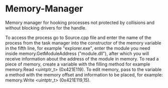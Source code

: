 # Memory-Manager
Memory manager for hooking processes not protected by collisions and without blocking drivers for the handle.

To access the process go to Source.cpp file
and enter the name of the process from the task manager into the constructor of the memory variable in the fifth line, for example "explorer.exe", enter the module you need inside memory.GetModuleAddress ("module.dll"), after which you will receive information about the address of the module in memory.
To read a piece of memory, create a variable with the filling method
for example
memory.Read <uintptr_t> (0x421E119).
To edit memory, pass to the variable a method with the memory offset and information to be placed, for example: memory.Write <uintptr_t> (0x421E119,15).

